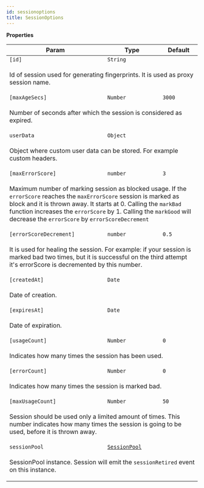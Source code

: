 ```yaml
---
id: sessionoptions
title: SessionOptions
---
```


<a name="SessionOptions"></a>

**Properties**

<table>
<thead>
<tr>
<th>Param</th><th>Type</th><th>Default</th>
</tr>
</thead>
<tbody>
<tr>
<td><code>[id]</code></td><td><code>String</code></td><td></td>
</tr>
<tr>
<td colspan="3"><p>Id of session used for generating fingerprints. It is used as proxy session name.</p>
</td></tr><tr>
<td><code>[maxAgeSecs]</code></td><td><code>Number</code></td><td><code>3000</code></td>
</tr>
<tr>
<td colspan="3"><p>Number of seconds after which the session is considered as expired.</p>
</td></tr><tr>
<td><code>userData</code></td><td><code>Object</code></td><td></td>
</tr>
<tr>
<td colspan="3"><p>Object where custom user data can be stored. For example custom headers.</p>
</td></tr><tr>
<td><code>[maxErrorScore]</code></td><td><code>number</code></td><td><code>3</code></td>
</tr>
<tr>
<td colspan="3"><p>Maximum number of marking session as blocked usage.
  If the <code>errorScore</code> reaches the <code>maxErrorScore</code> session is marked as block and it is thrown away.
  It starts at 0. Calling the <code>markBad</code> function increases the <code>errorScore</code> by 1.
  Calling the <code>markGood</code> will decrease the <code>errorScore</code> by <code>errorScoreDecrement</code></p>
</td></tr><tr>
<td><code>[errorScoreDecrement]</code></td><td><code>number</code></td><td><code>0.5</code></td>
</tr>
<tr>
<td colspan="3"><p>It is used for healing the session.
  For example: if your session is marked bad two times, but it is successful on the third attempt it&#39;s errorScore is decremented by this
  number.</p>
</td></tr><tr>
<td><code>[createdAt]</code></td><td><code>Date</code></td><td></td>
</tr>
<tr>
<td colspan="3"><p>Date of creation.</p>
</td></tr><tr>
<td><code>[expiresAt]</code></td><td><code>Date</code></td><td></td>
</tr>
<tr>
<td colspan="3"><p>Date of expiration.</p>
</td></tr><tr>
<td><code>[usageCount]</code></td><td><code>Number</code></td><td><code>0</code></td>
</tr>
<tr>
<td colspan="3"><p>Indicates how many times the session has been used.</p>
</td></tr><tr>
<td><code>[errorCount]</code></td><td><code>Number</code></td><td><code>0</code></td>
</tr>
<tr>
<td colspan="3"><p>Indicates how many times the session is marked bad.</p>
</td></tr><tr>
<td><code>[maxUsageCount]</code></td><td><code>Number</code></td><td><code>50</code></td>
</tr>
<tr>
<td colspan="3"><p>Session should be used only a limited amount of times.
  This number indicates how many times the session is going to be used, before it is thrown away.</p>
</td></tr><tr>
<td><code>sessionPool</code></td><td><code><a href="sessionpool">SessionPool</a></code></td><td></td>
</tr>
<tr>
<td colspan="3"><p>SessionPool instance. Session will emit the <code>sessionRetired</code> event on this instance.</p>
</td></tr></tbody>
</table>
